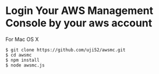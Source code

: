 # Login Your AWS Management Console by your aws account

For Mac OS X

```
$ git clone https://github.com/uji52/awsmc.git
$ cd awsmc
$ npm install
$ node awsmc.js
```
